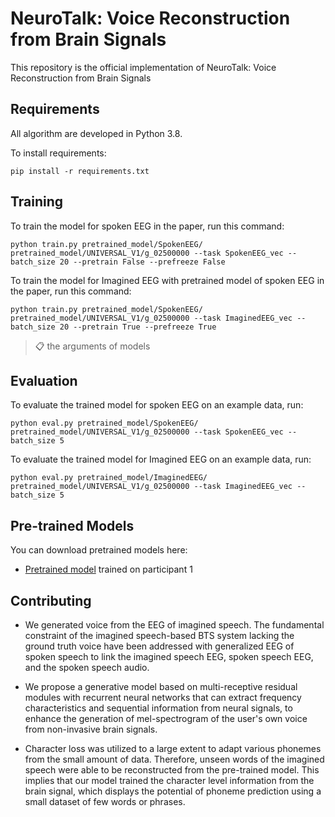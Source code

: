 # NeuroTalk: Voice Reconstruction from Brain Signals
This repository is the official implementation of NeuroTalk: Voice Reconstruction from Brain Signals

## Requirements
All algorithm are developed in Python 3.8.

To install requirements:

```setup
pip install -r requirements.txt
```

## Training
To train the model for spoken EEG in the paper, run this command:
```train
python train.py pretrained_model/SpokenEEG/ pretrained_model/UNIVERSAL_V1/g_02500000 --task SpokenEEG_vec --batch_size 20 --pretrain False --prefreeze False
```
To train the model for Imagined EEG with pretrained model of spoken EEG in the paper, run this command:
```train
python train.py pretrained_model/SpokenEEG/ pretrained_model/UNIVERSAL_V1/g_02500000 --task ImaginedEEG_vec --batch_size 20 --pretrain True --prefreeze True
```
>📋 the arguments of models

## Evaluation
To evaluate the trained model for spoken EEG on an example data, run:
```eval
python eval.py pretrained_model/SpokenEEG/ pretrained_model/UNIVERSAL_V1/g_02500000 --task SpokenEEG_vec --batch_size 5
```
To evaluate the trained model for Imagined EEG on an example data, run:
```eval
python eval.py pretrained_model/ImaginedEEG/ pretrained_model/UNIVERSAL_V1/g_02500000 --task ImaginedEEG_vec --batch_size 5
```

## Pre-trained Models

You can download pretrained models here:
- [Pretrained model](https://drive.google.com/drive/folders/1x6GNHzAQkqL5eQmIcPTjVPb9D5dtx02W?usp=sharing) trained on participant 1



## Contributing
- We generated voice from the EEG of imagined speech. The fundamental constraint of the imagined speech-based BTS system lacking the ground truth voice have been addressed with generalized EEG of spoken speech to link the imagined speech EEG, spoken speech EEG, and the spoken speech audio.

- We propose a generative model based on multi-receptive residual modules with recurrent neural networks that can extract frequency characteristics and sequential information from neural signals, to enhance the generation of mel-spectrogram of the user's own voice from non-invasive brain signals.

- Character loss was utilized to a large extent to adapt various phonemes from the small amount of data. Therefore, unseen words of the imagined speech were able to be reconstructed from the pre-trained model. This implies that our model trained the character level information from the brain signal, which displays the potential of phoneme prediction using a small dataset of few words or phrases. 


<!--
**NeuroTalk/NeuroTalk** is a ✨ _special_ ✨ repository because its `README.md` (this file) appears on your GitHub profile.

Here are some ideas to get you started:

- 🔭 I’m currently working on ...
- 🌱 I’m currently learning ...
- 👯 I’m looking to collaborate on ...
- 🤔 I’m looking for help with ...
- 💬 Ask me about ...
- 📫 How to reach me: ...
- 😄 Pronouns: ...
- ⚡ Fun fact: ...
-->
